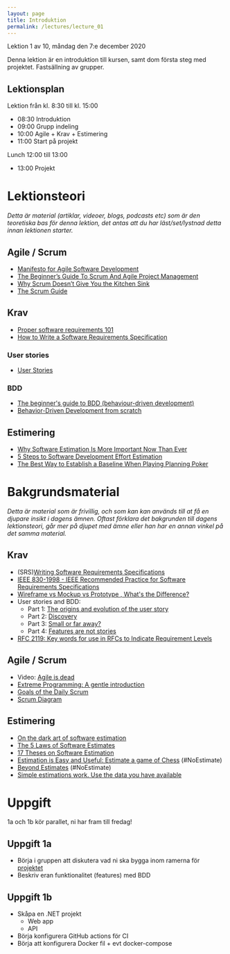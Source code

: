 ```yaml
---
layout: page
title: Introduktion
permalink: /lectures/lecture_01
---
```


Lektion 1 av 10, måndag den 7:e december 2020

Denna lektion är en introduktion till kursen, samt dom första steg med projektet. Fastsällning av grupper.


## Lektionsplan
Lektion från kl. 8:30 till kl. 15:00

* 08:30 Introduktion
* 09:00 Grupp indeling
* 10:00 Agile + Krav + Estimering
* 11:00 Start på projekt

Lunch 12:00 till 13:00

* 13:00 Projekt

# Lektionsteori
*Detta är material (artiklar, videoer, blogs, podcasts etc) som är den teoretiska bas för denna lektion, det antas att du har läst/set/lystnad detta innan lektionen starter.*

## Agile / Scrum
* [Manifesto for Agile Software Development](https://agilemanifesto.org/)
* [The Beginner’s Guide To Scrum And Agile Project Management](https://blog.trello.com/beginners-guide-scrum-and-agile-project-management)
* [Why Scrum Doesn’t Give You the Kitchen Sink](https://jordanjob.me/blog/why-scrum-is-a-framework/)
* [The Scrum Guide](https://www.scrumguides.org/scrum-guide.html)

## Krav
* [Proper software requirements 101](https://hackernoon.com/proper-software-requirements-101-32cf87e02a2f)
* [How to Write a Software Requirements Specification](https://www.perforce.com/blog/alm/how-write-software-requirements-specification-srs-document)

### User stories
* [User Stories](https://www.mountaingoatsoftware.com/agile/user-stories)

### BDD
* [The beginner's guide to BDD (behaviour-driven development)](https://inviqa.com/blog/bdd-guide)
* [Behavior-Driven Development from scratch](https://beyondxscratch.com/2019/05/21/behavior-driven-development-from-scratch/)

## Estimering
* [Why Software Estimation Is More Important Now Than Ever](https://www.infoq.com/articles/software-estimation-important/)
* [5 Steps to Software Development Effort Estimation](https://melsatar.blog/2018/01/15/5-steps-to-software-development-effort-estimation/)
* [The Best Way to Establish a Baseline When Playing Planning Poker ](https://www.mountaingoatsoftware.com/blog/the-best-way-to-establish-a-baseline-when-playing-planning-poker)

# Bakgrundsmaterial

*Detta är material som är frivillig, och som kan kan används till at få en djupare insikt i dagens ämnen. Oftast förklara det bakgrunden till dagens lektionsteori, går mer på djupet med ämne eller han har en annan vinkel på det samma material.*

## Krav
* (SRS)[Writing Software Requirements Specifications](https://techwhirl.com/writing-software-requirements-specifications/)
* [IEEE 830-1998 - IEEE Recommended Practice for Software Requirements Specifications](https://standards.ieee.org/standard/830-1998.html)
* [Wireframe vs Mockup vs Prototype , What's the Difference?](https://www.mockplus.com/blog/post/wireframe-mockup-prototype-selection-of-prototyping-tools)
* User stories and BDD:
  * Part 1: [The origins and evolution of the user story](https://cucumber.io/blog/bdd/user-stories-are-not-the-same-as-features/)
  * Part 2: [Discovery](https://cucumber.io/blog/bdd/user-stories-and-bdd-(part-2)-discovery/)
  * Part 3: [Small or far away?](https://cucumber.io/blog/bdd/user-stories-and-bdd-part-3/)
  * Part 4: [Features are not stories](https://cucumber.io/blog/bdd/user-stories-and-bdd-features-are-not-stories/)
* [RFC 2119: Key words for use in RFCs to Indicate Requirement Levels](https://tools.ietf.org/html/rfc2119)

## Agile / Scrum
* Video: [Agile is dead](https://www.youtube.com/watch?v=a-BOSpxYJ9M)
* [Extreme Programming: A gentle introduction](http://www.extremeprogramming.org/)
* [Goals of the Daily Scrum](https://jordanjob.me/blog/the-goals-of-the-daily-scrum/)
* [Scrum Diagram](https://jordanjob.me/blog/scrum-diagram/)

## Estimering
* [On the dark art of software estimation](https://techcrunch.com/2016/04/30/estimate-thrice-develop-once/)
* [The 5 Laws of Software Estimates](https://ardalis.com/the-5-laws-of-software-estimates/)
* [17 Theses on Software Estimation](https://stevemcconnell.com/blog/17-theses-software-estimation/)
* [Estimation is Easy and Useful: Estimate a game of Chess](http://zuill.us/WoodyZuill/2011/11/07/estimation-is-easy-and-useful-estimate-a-game-of-chess/) (\#NoEstimate)
* [Beyond Estimates](https://www.stevefenton.co.uk/2014/06/beyond-estimates/) (\#NoEstimate)
* [Simple estimations work. Use the data you have available](http://softwaredevelopmenttoday.com/2007/04/simple-estimations-work-use-the-data-you-have-available/)

# Uppgift
1a och 1b kör parallet, ni har fram till fredag!

## Uppgift 1a
* Börja i gruppen att diskutera vad ni ska bygga inom ramerna för [projektet](/course-producera-leverera/assignments/project)
* Beskriv eran funktionalitet (features) med BDD

## Uppgift 1b
* Skåpa en .NET projekt
  * Web app
  * API
* Börja konfigurera GitHub actions för CI
* Börja att konfigurera Docker fil + evt docker-compose